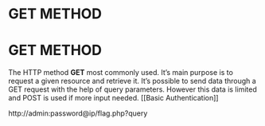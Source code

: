 # GET METHOD

# GET METHOD

The HTTP method **GET** most commonly used. It’s main purpose is to request a given resource and retrieve it. It’s possible to send data through a GET request with the help of query parameters. However this data is limited and POST is used if more input needed. [[Basic Authentication]]

http://admin:password@ip/flag.php?query
